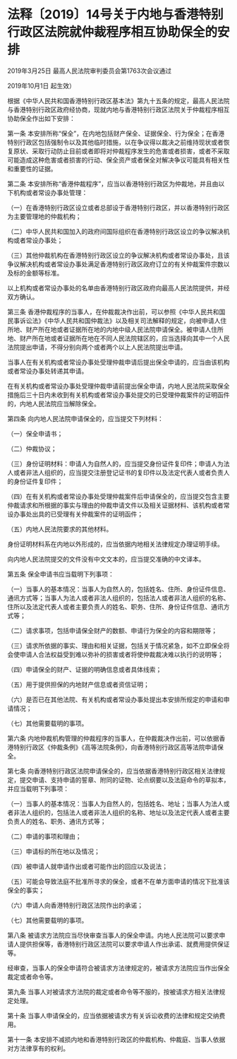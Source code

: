 # 法释〔2019〕14号关于内地与香港特别行政区法院就仲裁程序相互协助保全的安排

2019年3月25日 最高人民法院审判委员会第1763次会议通过

2019年10月1日 起生效）

<!-- INFO END -->

根据《中华人民共和国香港特别行政区基本法》第九十五条的规定，最高人民法院与香港特别行政区政府经协商，现就内地与香港特别行政区法院关于仲裁程序相互协助保全作出如下安排：

第一条 本安排所称“保全”，在内地包括财产保全、证据保全、行为保全；在香港特别行政区包括强制令以及其他临时措施，以在争议得以裁决之前维持现状或者恢复原状、采取行动防止目前或者即将对仲裁程序发生的危害或者损害，或者不采取可能造成这种危害或者损害的行动、保全资产或者保全对解决争议可能具有相关性和重要性的证据。

第二条 本安排所称“香港仲裁程序”，应当以香港特别行政区为仲裁地，并且由以下机构或者常设办事处管理：

（一）在香港特别行政区设立或者总部设于香港特别行政区，并以香港特别行政区为主要管理地的仲裁机构；

（二）中华人民共和国加入的政府间国际组织在香港特别行政区设立的争议解决机构或者常设办事处；

（三）其他仲裁机构在香港特别行政区设立的争议解决机构或者常设办事处，且该争议解决机构或者常设办事处满足香港特别行政区政府订立的有关仲裁案件宗数以及标的金额等标准。

以上机构或者常设办事处的名单由香港特别行政区政府向最高人民法院提供，并经双方确认。

第三条 香港仲裁程序的当事人，在仲裁裁决作出前，可以参照《中华人民共和国民事诉讼法》《中华人民共和国仲裁法》以及相关司法解释的规定，向被申请人住所地、财产所在地或者证据所在地的内地中级人民法院申请保全。被申请人住所地、财产所在地或者证据所在地在不同人民法院辖区的，应当选择向其中一个人民法院提出申请，不得分别向两个或者两个以上人民法院提出申请。

当事人在有关机构或者常设办事处受理仲裁申请后提出保全申请的，应当由该机构或者常设办事处转递其申请。

在有关机构或者常设办事处受理仲裁申请前提出保全申请，内地人民法院采取保全措施后三十日内未收到有关机构或者常设办事处提交的已受理仲裁案件的证明函件的，内地人民法院应当解除保全。

第四条 向内地人民法院申请保全的，应当提交下列材料：

（一）保全申请书；

（二）仲裁协议；

（三）身份证明材料：申请人为自然人的，应当提交身份证件复印件；申请人为法人或者非法人组织的，应当提交注册登记证书的复印件以及法定代表人或者负责人的身份证件复印件；

（四）在有关机构或者常设办事处受理仲裁案件后申请保全的，应当提交包含主要仲裁请求和所根据的事实与理由的仲裁申请文件以及相关证据材料、该机构或者常设办事处出具的已受理有关仲裁案件的证明函件；

（五）内地人民法院要求的其他材料。

身份证明材料系在内地以外形成的，应当依据内地相关法律规定办理证明手续。

向内地人民法院提交的文件没有中文文本的，应当提交准确的中文译本。

第五条 保全申请书应当载明下列事项：

（一）当事人的基本情况：当事人为自然人的，包括姓名、住所、身份证件信息、通讯方式等；当事人为法人或者非法人组织的，包括法人或者非法人组织的名称、住所以及法定代表人或者主要负责人的姓名、职务、住所、身份证件信息、通讯方式等；

（二）请求事项，包括申请保全财产的数额、申请行为保全的内容和期限等；

（三）请求所依据的事实、理由和相关证据，包括关于情况紧急，如不立即保全将会使申请人合法权益受到难以弥补的损害或者将使仲裁裁决难以执行的说明等；

（四）申请保全的财产、证据的明确信息或者具体线索；

（五）用于提供担保的内地财产信息或者资信证明；

（六）是否已在其他法院、有关机构或者常设办事处提出本安排所规定的申请和申请情况；

（七）其他需要载明的事项。

第六条 内地仲裁机构管理的仲裁程序的当事人，在仲裁裁决作出前，可以依据香港特别行政区《仲裁条例》《高等法院条例》，向香港特别行政区高等法院申请保全。

第七条 向香港特别行政区法院申请保全的，应当依据香港特别行政区相关法律规定，提交申请、支持申请的誓章、附同的证物、论点纲要以及法庭命令的草拟本，并应当载明下列事项：

（一）当事人的基本情况：当事人为自然人的，包括姓名、地址；当事人为法人或者非法人组织的，包括法人或者非法人组织的名称、地址以及法定代表人或者主要负责人的姓名、职务、通讯方式等；

（二）申请的事项和理由；

（三）申请标的所在地以及情况；

（四）被申请人就申请作出或者可能作出的回应以及说法；

（五）可能会导致法庭不批准所寻求的保全，或者不在单方面申请的情况下批准该保全的事实；

（六）申请人向香港特别行政区法院作出的承诺；

（七）其他需要载明的事项。

第八条 被请求方法院应当尽快审查当事人的保全申请。内地人民法院可以要求申请人提供担保等，香港特别行政区法院可以要求申请人作出承诺、就费用提供保证等。

经审查，当事人的保全申请符合被请求方法律规定的，被请求方法院应当作出保全裁定或者命令等。

第九条 当事人对被请求方法院的裁定或者命令等不服的，按被请求方相关法律规定处理。

第十条 当事人申请保全的，应当依据被请求方有关诉讼收费的法律和规定交纳费用。

第十一条 本安排不减损内地和香港特别行政区的仲裁机构、仲裁庭、当事人依据对方法律享有的权利。